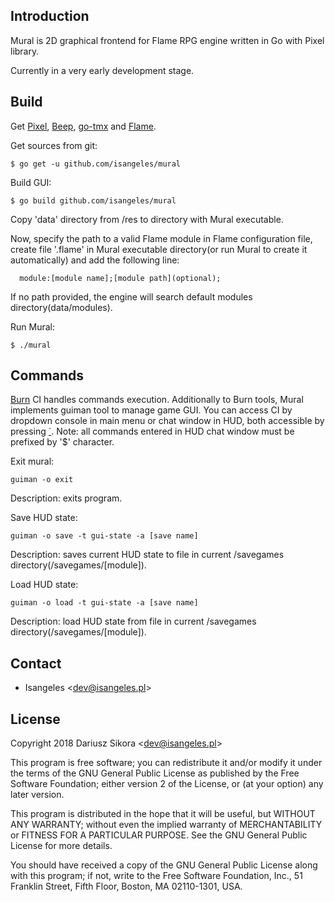 ## Introduction

  Mural is 2D graphical frontend for Flame RPG engine written in Go with Pixel library.

  Currently in a very early development stage.
  
## Build

  Get [Pixel](https://github.com/faiface/pixel), [Beep](https://github.com/faiface/beep), [go-tmx](https://github.com/salviati/go-tmx/tree/master/tmx) and [Flame](https://github.com/Isangeles/flame).

  Get sources from git:
```
$ go get -u github.com/isangeles/mural
```

  Build GUI:
```
$ go build github.com/isangeles/mural
```

Copy 'data' directory from /res to directory with Mural executable.

Now, specify the path to a valid Flame module in Flame configuration file,
create file '.flame' in Mural executable directory(or run Mural to create it
automatically) and add the following line:
```
  module:[module name];[module path](optional);
```
If no path provided, the engine will search default modules directory(data/modules).


  Run Mural:
```
$ ./mural
```

## Commands
[Burn](https://github.com/Isangeles/flame/tree/master/cmd/burn) CI handles commands execution.
Additionally to Burn tools, Mural implements guiman tool to manage game GUI.
You can access CI by dropdown console in main menu or chat window in HUD,
both accessible by pressing [`](grave).
Note: all commands entered in HUD chat window must be prefixed by '$' character.

  Exit mural:
```
guiman -o exit
```
Description: exits program.

  Save HUD state:
```
guiman -o save -t gui-state -a [save name]
```
Description: saves current HUD state to file in current /savegames directory(/savegames/[module]).

  Load HUD state:
```
guiman -o load -t gui-state -a [save name]
```
Description: load HUD state from file in current /savegames directory(/savegames/[module]).


## Contact
* Isangeles <<dev@isangeles.pl>>

## License

Copyright 2018 Dariusz Sikora <<dev@isangeles.pl>>
 
This program is free software; you can redistribute it and/or modify
it under the terms of the GNU General Public License as published by
the Free Software Foundation; either version 2 of the License, or
(at your option) any later version.
 
This program is distributed in the hope that it will be useful,
but WITHOUT ANY WARRANTY; without even the implied warranty of
MERCHANTABILITY or FITNESS FOR A PARTICULAR PURPOSE.  See the
GNU General Public License for more details.
 
You should have received a copy of the GNU General Public License
along with this program; if not, write to the Free Software
Foundation, Inc., 51 Franklin Street, Fifth Floor, Boston,
MA 02110-1301, USA.